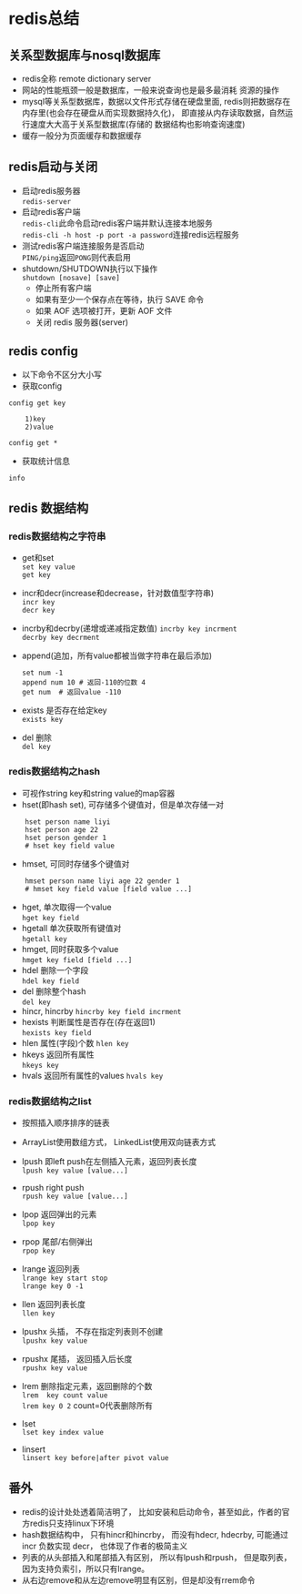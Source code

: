 # redis总结

## 关系型数据库与nosql数据库
- redis全称 remote dictionary server
- 网站的性能瓶颈一般是数据库，一般来说查询也是最多最消耗
资源的操作
- mysql等关系型数据库，数据以文件形式存储在硬盘里面,
redis则把数据存在内存里(也会存在硬盘从而实现数据持久化)，
即直接从内存读取数据，自然运行速度大大高于关系型数据库(存储的
数据结构也影响查询速度)
- 缓存一般分为页面缓存和数据缓存

## redis启动与关闭
- 启动redis服务器  
   `redis-server`  
- 启动redis客户端  
    `redis-cli`此命令启动redis客户端并默认连接本地服务  
    `redis-cli -h host -p port -a password`连接redis远程服务  
- 测试redis客户端连接服务是否启动  
    `PING/ping`返回`PONG`则代表启用  
- shutdown/SHUTDOWN执行以下操作  
    `shutdown [nosave] [save]`  
    - 停止所有客户端
    - 如果有至少一个保存点在等待，执行 SAVE 命令
    - 如果 AOF 选项被打开，更新 AOF 文件
    - 关闭 redis 服务器(server)

## redis config
- 以下命令不区分大小写  
- 获取config  

`config get key`  

        1)key  
        2)value  
`config get *`  
- 获取统计信息  

`info`

## redis 数据结构
### redis数据结构之字符串
- get和set  
    `set key value`  
    `get key`

- incr和decr(increase和decrease，针对数值型字符串)  
    `incr key`  
    `decr key`
    
- incrby和decrby(递增或递减指定数值)
    `incrby key incrment`  
    `decrby key decrment`
    
- append(追加，所有value都被当做字符串在最后添加)

    `set num -1`  
    `append num 10 # 返回-110的位数 4`  
    `get num  # 返回value -110`  
- exists 是否存在给定key  
    `exists key` 
    
- del 删除  
    `del key`
    

### redis数据结构之hash
- 可视作string key和string value的map容器
- hset(即hash set), 可存储多个键值对，但是单次存储一对
```redis
    hset person name liyi
    hset person age 22
    hset person gender 1
    # hset key field value
```
- hmset, 可同时存储多个键值对
```redis
    hmset person name liyi age 22 gender 1
    # hmset key field value [field value ...]
```
- hget, 单次取得一个value  
    `hget key field`
- hgetall 单次获取所有键值对  
    `hgetall key`  
- hmget, 同时获取多个value  
    `hmget key field [field ...]`  
- hdel 删除一个字段  
    `hdel key field`  
- del 删除整个hash  
    `del key`  
- hincr, hincrby 
    `hincrby key field incrment`
- hexists 判断属性是否存在(存在返回1)  
    `hexists key field`  
- hlen 属性(字段)个数
    `hlen key`  
- hkeys 返回所有属性  
    `hkeys key`  
- hvals 返回所有属性的values
    `hvals key`
    
### redis数据结构之list
- 按照插入顺序排序的链表
- ArrayList使用数组方式， LinkedList使用双向链表方式
 
- lpush 即left push在左侧插入元素，返回列表长度  
    `lpush key value [value...]`  
- rpush right push  
    `rpush key value [value...]`  
- lpop  返回弹出的元素  
    `lpop key`  
- rpop  尾部/右侧弹出   
    `rpop key`  
- lrange 返回列表  
    `lrange key start stop`  
    `lrange key 0 -1`  
- llen 返回列表长度  
    `llen key`  
- lpushx 头插， 不存在指定列表则不创建  
    `lpushx key value`
- rpushx 尾插， 返回插入后长度  
    `rpushx key value`  
- lrem 删除指定元素，返回删除的个数  
    `lrem  key count value`  
    `lrem key 0 2` count=0代表删除所有  
- lset  
    `lset key index value`  
- linsert  
    `linsert key before|after pivot value`


## 番外
- redis的设计处处透着简洁明了， 比如安装和启动命令，甚至如此，作者的官方redis只支持linux下环境
- hash数据结构中， 只有hincr和hincrby，
而没有hdecr, hdecrby, 可能通过incr 负数实现
decr， 也体现了作者的极简主义
- 列表的从头部插入和尾部插入有区别， 所以有lpush和rpush，
但是取列表， 因为支持负索引，所以只有lrange。
- 从右边remove和从左边remove明显有区别，但是却没有rrem命令